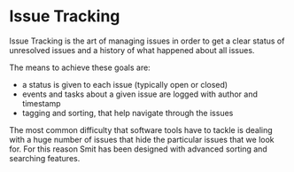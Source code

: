 # Issue Tracking

Issue Tracking is the art of managing issues in order to get a clear status of unresolved issues and a history of what happened about all issues.

The means to achieve these goals are:

- a status is given to each issue (typically open or closed)
- events and tasks about a given issue are logged with author and timestamp
- tagging and sorting, that help navigate through the issues

The most common difficulty that software tools have to tackle is dealing with a huge number of issues that hide the particular issues that we look for. For this reason Smit has been designed with advanced sorting and searching features.
